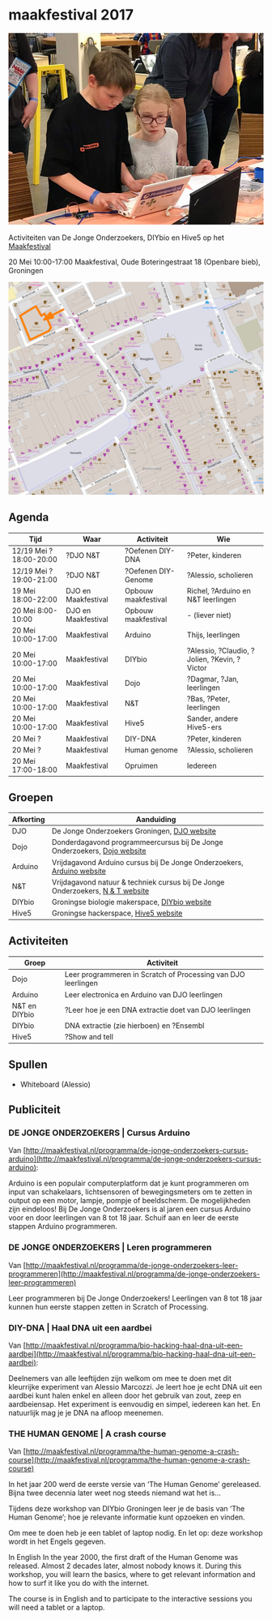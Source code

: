 # maakfestival 2017

![Foto van Raymond Hendriks](maakfestival_2017_1.jpg)

Activiteiten van De Jonge Onderzoekers, DIYbio en Hive5 op het [Maakfestival](https://www.maakfestival.nl)

20 Mei 10:00-17:00
Maakfestival, Oude Boteringestraat 18 (Openbare bieb), Groningen

![De locatie](locatie.png)

## Agenda

Tijd|Waar|Activiteit|Wie
---|---|---|---
12/19 Mei ?18:00-20:00|?DJO N&T|?Oefenen DIY-DNA|?Peter, kinderen 
12/19 Mei ?19:00-21:00|?DJO N&T|?Oefenen DIY-Genome|?Alessio, scholieren
19 Mei 18:00-22:00|DJO en Maakfestival|Opbouw maakfestival|Richel, ?Arduino en N&T leerlingen
20 Mei 8:00-10:00|DJO en Maakfestival|Opbouw maakfestival|- (liever niet)
20 Mei 10:00-17:00|Maakfestival|Arduino|Thijs, leerlingen
20 Mei 10:00-17:00|Maakfestival|DIYbio|?Alessio, ?Claudio, ?Jolien, ?Kevin, ?Victor
20 Mei 10:00-17:00|Maakfestival|Dojo|?Dagmar, ?Jan, leerlingen
20 Mei 10:00-17:00|Maakfestival|N&T|?Bas, ?Peter, leerlingen
20 Mei 10:00-17:00|Maakfestival|Hive5|Sander, andere Hive5-ers
20 Mei ?|Maakfestival|DIY-DNA|?Peter, kinderen
20 Mei ?|Maakfestival|Human genome|?Alessio, scholieren
20 Mei 17:00-18:00|Maakfestival|Opruimen|Iedereen

## Groepen

Afkorting|Aanduiding
---|---
DJO|De Jonge Onderzoekers Groningen, [DJO website](https://www.djog.nl)
Dojo|Donderdagavond programmeercursus bij De Jonge Onderzoekers, [Dojo website](https://github.com/richelbilderbeek/Dojo)
Arduino|Vrijdagavond Arduino cursus bij De Jonge Onderzoekers, [Arduino website](https://github.com/richelbilderbeek/ArduinoCourse)
N&T|Vrijdagavond natuur & techniek cursus bij De Jonge Onderzoekers, [N & T website](https://github.com/dpstruwe/N-T-cursus-DJOG)
DIYbio|Groningse biologie makerspace, [DIYbio website](http://www.diybiogroningen.org/)
Hive5|Groningse hackerspace, [Hive5 website](hive5.nl/)

## Activiteiten

Groep|Activiteit
---|---
Dojo|Leer programmeren in Scratch of Processing van DJO leerlingen
Arduino|Leer electronica en Arduino van DJO leerlingen
N&T en DIYbio|?Leer hoe je een DNA extractie doet van DJO leerlingen
DIYbio|DNA extractie (zie hierboen) en ?Ensembl
Hive5|?Show and tell

## Spullen

 * Whiteboard (Alessio)

## Publiciteit

### DE JONGE ONDERZOEKERS | Cursus Arduino

Van [http://maakfestival.nl/programma/de-jonge-onderzoekers-cursus-arduino](http://maakfestival.nl/programma/de-jonge-onderzoekers-cursus-arduino):

Arduino is een populair computerplatform 
dat je kunt programmeren om input van schakelaars, 
lichtsensoren of bewegingsmeters om te zetten in 
output op een motor, lampje, pompje of beeldscherm. 
De mogelijkheden zijn eindeloos! 
Bij De Jonge Onderzoekers is al jaren een cursus Arduino voor en door leerlingen van 8 tot 18 jaar. 
Schuif aan en leer de eerste stappen Arduino programmeren.

### DE JONGE ONDERZOEKERS | Leren programmeren

Van [http://maakfestival.nl/programma/de-jonge-onderzoekers-leer-programmeren](http://maakfestival.nl/programma/de-jonge-onderzoekers-leer-programmeren)

Leer programmeren bij De Jonge Onderzoekers! Leerlingen van 8 tot 18 jaar kunnen hun eerste stappen zetten in Scratch of Processing.

### DIY-DNA | Haal DNA uit een aardbei

Van [http://maakfestival.nl/programma/bio-hacking-haal-dna-uit-een-aardbei](http://maakfestival.nl/programma/bio-hacking-haal-dna-uit-een-aardbei):

Deelnemers van alle leeftijden zijn welkom om mee te doen 
met dit kleurrijke experiment van Alessio Marcozzi. 
Je leert hoe je echt DNA uit een aardbei kunt halen enkel en 
alleen door het gebruik van zout, zeep en aardbeiensap. 
Het experiment is eenvoudig en simpel, iedereen kan het. 
En natuurlijk mag je je DNA na afloop meenemen.

### THE HUMAN GENOME | A crash course

Van [http://maakfestival.nl/programma/the-human-genome-a-crash-course](http://maakfestival.nl/programma/the-human-genome-a-crash-course)

In het jaar 200 werd de eerste versie van ‘The Human Genome’ gereleased. 
Bijna twee decennia later weet nog steeds niemand wat het is…

Tijdens deze workshop van DIYbio Groningen leer je de basis van ‘The Human Genome’; 
hoe je relevante informatie kunt opzoeken en vinden. 

Om mee te doen heb je een tablet of laptop nodig. 
En let op: deze workshop wordt in het Engels gegeven.

In English
In the year 2000, the first draft of the Human Genome was released. 
Almost 2 decades later, almost nobody knows it. 
During this workshop, you will learn the basics, 
where to get relevant information and how to surf it like you do with the internet.

The course is in English and to participate to the interactive sessions you will need a tablet or a laptop.
